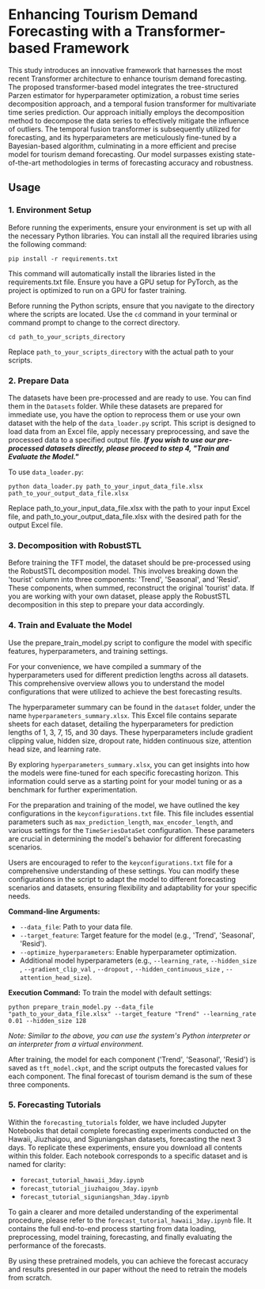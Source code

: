 
# Enhancing Tourism Demand Forecasting with a Transformer-based Framework

This study introduces an innovative framework that harnesses the most recent Transformer architecture to enhance tourism demand forecasting. The proposed transformer-based model integrates the tree-structured Parzen estimator for hyperparameter optimization, a robust time series decomposition approach, and a temporal fusion transformer for multivariate time series prediction. Our approach initially employs the decomposition method to decompose the data series to effectively mitigate the influence of outliers. The temporal fusion transformer is subsequently utilized for forecasting, and its hyperparameters are meticulously fine-tuned by a Bayesian-based algorithm, culminating in a more efficient and precise model for tourism demand forecasting. Our model surpasses existing state-of-the-art methodologies in terms of forecasting accuracy and robustness.


## Usage

### 1. Environment Setup
Before running the experiments, ensure your environment is set up with all the necessary Python libraries. You can install all the required libraries using the following command:

```
pip install -r requirements.txt
```

This command will automatically install the libraries listed in the requirements.txt file. Ensure you have a GPU setup for PyTorch, as the project is optimized to run on a GPU for faster training.

Before running the Python scripts, ensure that you navigate to the directory where the scripts are located. Use the `cd` command in your terminal or command prompt to change to the correct directory.
```
cd path_to_your_scripts_directory
```
Replace `path_to_your_scripts_directory` with the actual path to your scripts.

### 2. Prepare Data
The datasets have been pre-processed and are ready to use. You can find them in the `Datasets` folder. While these datasets are prepared for immediate use, you have the option to reprocess them or use your own dataset with the help of the `data_loader.py` script. This script is designed to load data from an Excel file, apply necessary preprocessing, and save the processed data to a specified output file. ***If you wish to use our pre-processed datasets directly, please proceed to step 4, "Train and Evaluate the Model."***

To use `data_loader.py`:
```
python data_loader.py path_to_your_input_data_file.xlsx path_to_your_output_data_file.xlsx
```
Replace path_to_your_input_data_file.xlsx with the path to your input Excel file, and path_to_your_output_data_file.xlsx with the desired path for the output Excel file. 

### 3. Decomposition with RobustSTL
Before training the TFT model, the dataset should be pre-processed using the RobustSTL decomposition model. This involves breaking down the 'tourist' column into three components: 'Trend', 'Seasonal', and 'Resid'. These components, when summed, reconstruct the original 'tourist' data. If you are working with your own dataset, please apply the RobustSTL decomposition in this step to prepare your data accordingly.

### 4. Train and Evaluate the Model
Use the prepare_train_model.py script to configure the model with specific features, hyperparameters, and training settings. 

For your convenience, we have compiled a summary of the hyperparameters used for different prediction lengths across all datasets. This comprehensive overview allows you to understand the model configurations that were utilized to achieve the best forecasting results.

The hyperparameter summary can be found in the `dataset` folder, under the name `hyperparameters_summary.xlsx`. This Excel file contains separate sheets for each dataset, detailing the hyperparameters for prediction lengths of 1, 3, 7, 15, and 30 days. These hyperparameters include gradient clipping value, hidden size, dropout rate, hidden continuous size, attention head size, and learning rate.

By exploring `hyperparameters_summary.xlsx`, you can get insights into how the models were fine-tuned for each specific forecasting horizon. This information could serve as a starting point for your model tuning or as a benchmark for further experimentation.

For the preparation and training of the model, we have outlined the key configurations in the `keyconfigurations.txt` file. This file includes essential parameters such as `max_prediction_length`, `max_encoder_length`, and various settings for the `TimeSeriesDataSet` configuration. These parameters are crucial in determining the model's behavior for different forecasting scenarios.

Users are encouraged to refer to the `keyconfigurations.txt` file for a comprehensive understanding of these settings. You can modify these configurations in the script to adapt the model to different forecasting scenarios and datasets, ensuring flexibility and adaptability for your specific needs.

**Command-line Arguments:**
- `--data_file`: Path to your data file.
- `--target_feature`: Target feature for the model (e.g., 'Trend', 'Seasonal', 'Resid').
- `--optimize_hyperparameters`: Enable hyperparameter optimization.
- Additional model hyperparameters (e.g., `--learning_rate`, `--hidden_size` , `--gradient_clip_val` , `--dropout` , `--hidden_continuous_size` , `--attention_head_size`).

**Execution Command:**
To train the model with default settings:
```
python prepare_train_model.py --data_file "path_to_your_data_file.xlsx" --target_feature "Trend" --learning_rate 0.01 --hidden_size 128
```
*Note: Similar to the above, you can use the system's Python interpreter or an interpreter from a virtual environment.*

After training, the model for each component ('Trend', 'Seasonal', 'Resid') is saved as `tft_model.ckpt`, and the script outputs the forecasted values for each component. The final forecast of tourism demand is the sum of these three components.

### 5. Forecasting Tutorials

Within the `forecasting_tutorials` folder, we have included Jupyter Notebooks that detail complete forecasting experiments conducted on the Hawaii, Jiuzhaigou, and Siguniangshan datasets, forecasting the next 3 days. To replicate these experiments, ensure you download all contents within this folder. Each notebook corresponds to a specific dataset and is named for clarity:

- `forecast_tutorial_hawaii_3day.ipynb`
- `forecast_tutorial_jiuzhaigou_3day.ipynb`
- `forecast_tutorial_siguniangshan_3day.ipynb`

To gain a clearer and more detailed understanding of the experimental procedure, please refer to the `forecast_tutorial_hawaii_3day.ipynb` file. It contains the full end-to-end process starting from data loading, preprocessing, model training, forecasting, and finally evaluating the performance of the forecasts.

By using these pretrained models, you can achieve the forecast accuracy and results presented in our paper without the need to retrain the models from scratch.
